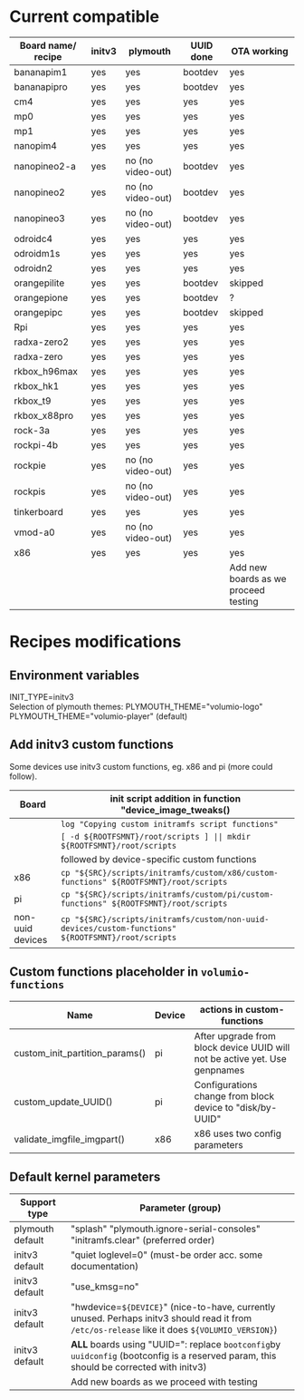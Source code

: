 
# Current compatible

|Board name/ recipe|initv3|plymouth|UUID done|OTA working
|---|---|---|---|---|
bananapim1 | yes | yes | bootdev | yes
bananapipro | yes | yes | bootdev | yes
cm4 | yes | yes | yes | yes
mp0 | yes | yes | yes | yes
mp1 | yes | yes | yes | yes
nanopim4 | yes | yes | yes | yes
nanopineo2-a | yes | no (no video-out) | bootdev | yes
nanopineo2 | yes | no (no video-out) | bootdev | yes
nanopineo3 | yes | no (no video-out) | bootdev | yes
odroidc4 | yes | yes | yes | yes
odroidm1s | yes | yes | yes | yes
odroidn2 | yes | yes | yes | yes
orangepilite | yes | yes | bootdev | skipped
orangepione | yes | yes | bootdev | ?
orangepipc | yes | yes | bootdev | skipped
Rpi | yes | yes | yes | yes
radxa-zero2 | yes | yes | yes | yes
radxa-zero | yes | yes | yes | yes
rkbox_h96max | yes | yes | yes | yes
rkbox_hk1 | yes | yes | yes | yes
rkbox_t9 | yes | yes | yes | yes
rkbox_x88pro | yes | yes | yes | yes
rock-3a | yes | yes | yes | yes
rockpi-4b | yes | yes | yes | yes
rockpie | yes | no (no video-out) | yes | yes
rockpis | yes | no (no video-out) | yes | yes
tinkerboard | yes | yes | yes | yes
vmod-a0 | yes | no (no video-out) | yes | yes
x86 | yes | yes | yes | yes
|||||Add new boards as we proceed testing

# Recipes modifications

## Environment variables
INIT_TYPE=initv3  
Selection of plymouth themes:
PLYMOUTH_THEME="volumio-logo"
PLYMOUTH_THEME="volumio-player" (default)

## Add initv3 custom functions
Some devices use initv3 custom functions, eg. x86 and pi (more could follow).

|Board|init script addition in function "device_image_tweaks()|
|---|---|
||```log "Copying custom initramfs script functions"```
||```[ -d ${ROOTFSMNT}/root/scripts ] \|\| mkdir ${ROOTFSMNT}/root/scripts```
||followed by device-specific custom functions
|x86|```cp "${SRC}/scripts/initramfs/custom/x86/custom-functions" ${ROOTFSMNT}/root/scripts```
|pi|```cp "${SRC}/scripts/initramfs/custom/pi/custom-functions" ${ROOTFSMNT}/root/scripts```
|non-uuid devices|```cp "${SRC}/scripts/initramfs/custom/non-uuid-devices/custom-functions" ${ROOTFSMNT}/root/scripts```

## Custom functions placeholder in ```volumio-functions```
|Name|Device|actions in custom-functions|
|---|---|---|
|custom_init_partition_params()|pi|After upgrade from block device UUID will not be active yet. Use genpnames|
|custom_update_UUID()|pi|Configurations change from block device to "disk/by-UUID"|
|validate_imgfile_imgpart()|x86|x86 uses two config parameters

## Default kernel parameters
|Support type|Parameter (group)
|---|---|
|plymouth default|"splash" "plymouth.ignore-serial-consoles" "initramfs.clear" (preferred order)
|initv3 default|"quiet loglevel=0" (must-be order acc. some documentation)
|initv3 default|"use_kmsg=no"
|initv3 default|"hwdevice=```${DEVICE}```" (nice-to-have, currently unused. Perhaps initv3 should read it from ```/etc/os-release``` like it does ```${VOLUMIO_VERSION}```)
|initv3 default|**ALL** boards using "UUID=": replace ```bootconfig```by ```uuidconfig``` (bootconfig is a reserved param, this should be corrected with initv3)
||Add new boards as we proceed with testing||
